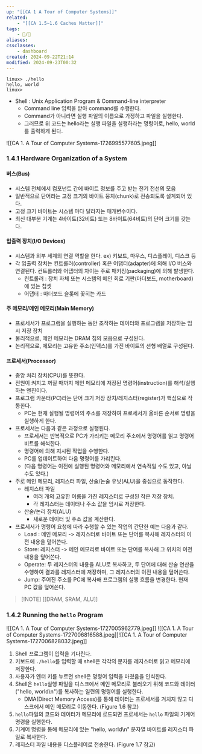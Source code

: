 ```yaml
---
up: "[[CA 1 A Tour of Computer Systems]]"
related:
    - "[[CA 1.5~1.6 Caches Matter]]"
tags:
    - 📝/🌱️
aliases:
cssclasses:
    - dashboard
created: 2024-09-22T21:14
modified: 2024-09-23T00:32
---
```


```shell
linux> ./hello
hello, world
linux>
```

- Shell : Unix Application Program & Command-line interpreter
  - Command line 입력을 받아 command를 수행한다.
  - Command가 아니라면 실행 파일의 이름으로 가정하고 파일을 실행한다.
  - 그러므로 위 코드는 hello라는 실행 파일을 실행하라는 명령어로, hello, world를 출력하게 된다.

![[CA 1. A Tour of Computer Systems-1726995577605.jpeg]]

### 1.4.1 Hardware Organization of a System

#### 버스(Bus)

- 시스템 전체에서 컴포넌트 간에 바이트 정보를 주고 받는 전기 전선의 모음
- 일반적으로 단어라는 고정 크기의 바이트 뭉치(chunk)로 전송되도록 설계되어 있다.
- 고정 크기 바이트는 시스템 마다 달라지는 매개변수이다.
- 최신 대부분 기계는 4바이트(32비트) 또는 8바이트(64비트)의 단어 크기를 갖는다.

#### 입출력 장치(I/O Devices)

- 시스템과 외부 세계의 연결 역할을 한다. ex) 키보드, 마우스, 디스플레이, 디스크 등
- 각 입출력 장치는 컨트롤러(controller) 혹은 어댑터(adapter)에 의해 I/O 버스와 연결된다. 컨트롤러와 어댑터의 차이는 주로 패키징(packaging)에 의해 발생한다.
  - 컨트롤러 : 장치 자체 또는 시스템의 메인 회로 기판(마더보드, motherboard)에 있는 칩셋
  - 어댑터 : 마더보드 슬롯에 꽃히는 카드

#### 주 메모리/메인 메모리(Main Memory)

- 프로세서가 프로그램을 실행하는 동안 조작하는 데이터와 프로그램을 저장하는 임시 저장 장치
- 물리적으로, 메인 메모리는 DRAM 칩의 모음으로 구성된다.
- 논리적으로, 메모리는 고유한 주소(인덱스)를 가진 바이트의 선형 배열로 구성된다.

#### 프로세서(Processor)

- 중앙 처리 장치(CPU)를 뜻한다.
- 전원이 켜지고 꺼질 때까지 메인 메모리에 저장된 명령어(instruction)를 해석/실행 하는 엔진이다.
- 프로그램 카운터(PC)라는 단어 크기 저장 장치/레지스터(register)가 핵심으로 작동한다.
  - PC는 현재 실행될 명령어의 주소를 저장하여 프로세서가 올바른 순서로 명령을 실행하게 한다.
- 프로세서는 다음과 같은 과정으로 실행된다.
  - 프로세서는 반복적으로 PC가 가리키는 메모리 주소에서 명령어를 읽고 명령어 비트를 해석한다.
  - 명령어에 의해 지시된 작업을 수행한다.
  - PC를 업데이트하여 다음 명령어를 가리킨다.
  - (다음 명령어는 이전에 실행된 명령어와 메모리에서 연속적일 수도 있고, 아닐 수도 있다.)
- 주로 메인 메모리, 레지스터 파일, 산술/논술 유닛(ALU)을 중심으로 동작한다.
  - 레지스터 파일
    - 여러 개의 고유한 이름을 가진 레지스터로 구성된 작은 저장 장치.
    - 각 레지스터는 데이터나 주소 값을 임시로 저장한다.
  - 산술/논리 장치(ALU)
    - 새로운 데이터 및 주소 값을 계산한다.
- 프로세서가 명령어 요청에 따라 수행할 수 있는 작업의 간단한 예는 다음과 같다.
  - Load : 메인 메모리 -> 레지스터로 바이트 또는 단어를 복사해 레지스터의 이전 내용을 덮어쓴다.
  - Store: 레지스터 -> 메인 메모리로 바이트 또는 단어를 복사해 그 위치의 이전 내용을 덮어쓴다.
  - Operate: 두 레지스터의 내용을 ALU로 복사하고, 두 단어에 대해 산술 연산을 수행하여 결과를 레지스터에 저장하며, 그 레지스터의 이전 내용을 덮어쓴다.
  - Jump: 주어진 주소를 PC에 복사해 프로그램의 실행 흐름을 변경한다. 현재 PC 값을 덮어쓴다.

> [!NOTE] [[DRAM, SRAM, ALU]]

### 1.4.2 Running the `hello` Program

![[CA 1. A Tour of Computer Systems-1727005962779.jpeg]]
![[CA 1. A Tour of Computer Systems-1727006816588.jpeg]]![[CA 1. A Tour of Computer Systems-1727006828032.jpeg]]

1. Shell 프로그램이 입력을 기다린다.
2. 키보드에 `./hello`를 입력할 때 shell은 각각의 문자를 레지스터로 읽고 메모리에 저장한다.
3. 사용자가 엔터 키를 누르면 shell은 명령어 입력을 마쳤음을 인식한다.
4. Shell은 `hello`실행 파일을 디스크에서 메인 메모리로 불러오기 위해 코드와 데이터("hello, world\\n")를 복사하는 일련의 명령어를 실행한다.
    - DMA(Direct Memory Access)를 통해 데이터는 프로세서를 거치지 않고 디스크에서 메인 메모리로 이동한다. (Figure 1.6 참고)
5. `hello`파일의 코드와 데이터가 메모리에 로드되면 프로세서는 `hello` 파일의 기계어 명령을 실행한다.
6. 기계어 명령을 통해 메모리에 있는 "hello, world\\n" 문자열 바이트를 레지스터 파일로 복사한다.
7. 레지스터 파일 내용을 디스플레이로 전송한다. (Figure 1.7 참고)

